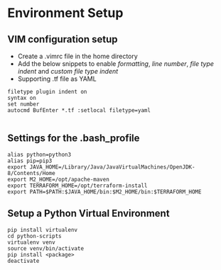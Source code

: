 # Environment Setup

## VIM configuration setup
* Create a .vimrc file in the home directory
* Add the below snippets to enable *formatting*, *line number*, *file type indent* and *custom file type indent*
* Supporting .tf file as YAML

```shell
filetype plugin indent on
syntax on
set number
autocmd BufEnter *.tf :setlocal filetype=yaml
  
```

## Settings for the .bash_profile
```shell
alias python=python3
alias pip=pip3
export JAVA_HOME=/Library/Java/JavaVirtualMachines/OpenJDK-8/Contents/Home
export M2_HOME=/opt/apache-maven
export TERRAFORM_HOME=/opt/terraform-install
export PATH=$PATH:$JAVA_HOME/bin:$M2_HOME/bin:$TERRAFORM_HOME

```

## Setup a Python Virtual Environment
```shell
pip install virtualenv
cd python-scripts
virtualenv venv
source venv/bin/activate
pip install <package>
deactivate
```
